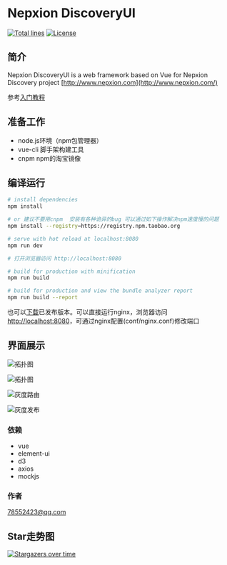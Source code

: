 # Nepxion DiscoveryUI
[![Total lines](https://tokei.rs/b1/github/Nepxion/DiscoveryUI?category=lines)](https://github.com/Nepxion/DiscoveryUI)
[![License](https://img.shields.io/badge/License-Apache%202.0-blue.svg?label=license)](https://github.com/Nepxion/DiscoveryUI/blob/master/LICENSE)

## 简介

Nepxion DiscoveryUI is a web framework based on Vue for Nepxion Discovery project [http://www.nepxion.com](http://www.nepxion.com/)

参考[入门教程](https://github.com/Nepxion/Docs/blob/master/discovery-doc/README_QUICK_START.md)

## 准备工作

- node.js环境（npm包管理器）
- vue-cli 脚手架构建工具
- cnpm npm的淘宝镜像

## 编译运行

``` bash
# install dependencies
npm install

# or 建议不要用cnpm  安装有各种诡异的bug 可以通过如下操作解决npm速度慢的问题
npm install --registry=https://registry.npm.taobao.org

# serve with hot reload at localhost:8080
npm run dev

# 打开浏览器访问 http://localhost:8080

# build for production with minification
npm run build

# build for production and view the bundle analyzer report
npm run build --report
```

也可以[下载](https://github.com/Nepxion/DiscoveryUI/releases)已发布版本。可以直接运行nginx，浏览器访问[http://localhost:8080](http://localhost:8080)，可通过nginx配置(conf/nginx.conf)修改端口

## 界面展示

![拓扑图](/images/screenshot-1-1.jpg)

![拓扑图](/images/screenshot-1-2.jpg)

![灰度路由](/images/screenshot-2.png)

![灰度发布](/images/screenshot-3.png)

### 依赖

- vue
- element-ui
- d3
- axios
- mockjs

### 作者

[78552423@qq.com](https://github.com/eshun)

## Star走势图

[![Stargazers over time](https://starchart.cc/Nepxion/DiscoveryUI.svg)](https://starchart.cc/Nepxion/DiscoveryUI)
